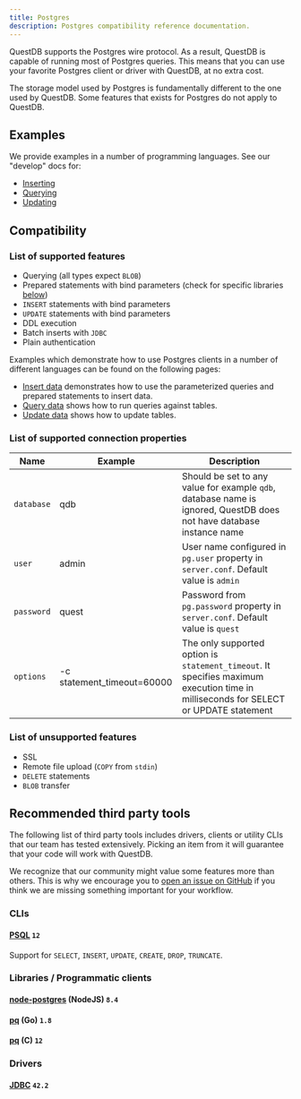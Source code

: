 ```yaml
---
title: Postgres
description: Postgres compatibility reference documentation.
---
```


QuestDB supports the Postgres wire protocol. As a result, QuestDB is capable of
running most of Postgres queries. This means that you can use your favorite
Postgres client or driver with QuestDB, at no extra cost.

The storage model used by Postgres is fundamentally different to the one used by
QuestDB. Some features that exists for Postgres do not apply to QuestDB.

## Examples

We provide examples in a number of programming languages.
See our "develop" docs for:

* [Inserting](/docs/develop/insert-data#postgresql-wire-protocol)
* [Querying](/docs/develop/query-data#postgresql-wire-protocol)
* [Updating](/docs/develop/update-data#postgres-compatibility)

## Compatibility

### List of supported features

- Querying (all types expect `BLOB`)
- Prepared statements with bind parameters (check for specific libraries
  [below](/docs/reference/api/postgres#libraries--programmatic-clients))
- `INSERT` statements with bind parameters
- `UPDATE` statements with bind parameters
- DDL execution
- Batch inserts with `JDBC`
- Plain authentication

Examples which demonstrate how to use Postgres clients in a number of different
languages can be found on the following pages:

- [Insert data](/docs/develop/insert-data#postgresql-wire-protocol)
  demonstrates how to use the parameterized queries and prepared statements to
  insert data.
- [Query data](/docs/develop/query-data#postgresql-wire-protocol) shows how to
  run queries against tables.
- [Update data](/docs/develop/update-data#postgres-compatibility) shows how to
  update tables.  

### List of supported connection properties

| Name       | Example                    | Description                                                                                                                          |
| ---------- | -------------------------- | ------------------------------------------------------------------------------------------------------------------------------------ |
| `database` | qdb                        | Should be set to any value for example `qdb`, database name is ignored, QuestDB does not have database instance name                 |
| `user`     | admin                      | User name configured in `pg.user` property in `server.conf`. Default value is `admin`                                                |
| `password` | quest                      | Password from `pg.password` property in `server.conf`. Default value is `quest`                                                      |
| `options`  | -c statement_timeout=60000 | The only supported option is `statement_timeout`. It specifies maximum execution time in milliseconds for SELECT or UPDATE statement |

### List of unsupported features

- SSL
- Remote file upload (`COPY` from `stdin`)
- `DELETE` statements
- `BLOB` transfer

## Recommended third party tools

The following list of third party tools includes drivers, clients or utility
CLIs that our team has tested extensively. Picking an item from it will
guarantee that your code will work with QuestDB.

We recognize that our community might value some features more than others. This
is why we encourage you to [open an issue on GitHub]({@githubUrl@}/issues) if
you think we are missing something important for your workflow.

### CLIs

#### [PSQL](https://www.postgresql.org/docs/current/app-psql.html) `12`

Support for `SELECT`, `INSERT`, `UPDATE`, `CREATE`, `DROP`, `TRUNCATE`.

### Libraries / Programmatic clients

#### [node-postgres](https://node-postgres.com/) (NodeJS) `8.4`

#### [pq](https://github.com/lib/pq) (Go) `1.8`

#### [pq](https://www.postgresql.org/docs/12/libpq.html) (C) `12`

### Drivers

#### [JDBC](https://jdbc.postgresql.org/) `42.2`
